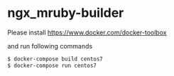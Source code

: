 # ngx_mruby-builder

Please install https://www.docker.com/docker-toolbox

and run following commands

```sh
$ docker-compose build centos7
$ docker-compose run centos7
```
